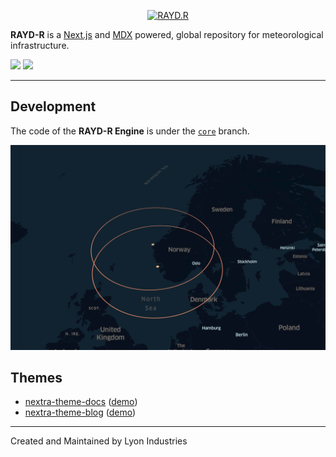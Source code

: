 <p align="center">
  <a href="https://alibaba.github.io/rax">
    <img alt="RAYD.R" src="https://raw.githubusercontent.com/lyon-industries/RAYD.R/1.0.0/public/android-icon-192x192.png" width="66">
  </a>
</p>

<p align="center">

**RAYD-R** is a [Next.js](https://nextjs.org) and [MDX](https://mdxjs.com) powered, global repository for meteorological infrastructure.


<p align="center">

  <a href="https://github.com/lyon-industries/RAYD.R/blob/main/LICENSE"><img src="https://img.shields.io/github/license/lyon-industries/RAYD.R"></a>
  <a href="https://github.com/lyon-industries/RAYD.R/releases"><img src="https://img.shields.io/badge/version-1.0.0-blue"></a>

</p>

---

    

## Development

The code of the **RAYD-R Engine** is under the [`core`](https://github.com/shuding/nextra/tree/core) branch.

![](/public/demo.png)

## Themes

- [nextra-theme-docs](https://github.com/vercel/swr-site) ([demo](https://swr.vercel.app))
- [nextra-theme-blog](https://github.com/shuding/site) ([demo](https://shud.in))

---

Created and Maintained by Lyon Industries